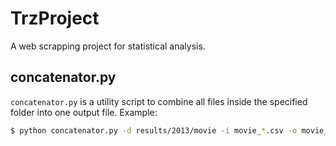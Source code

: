 TrzProject
==========

A web scrapping project for statistical analysis.

concatenator.py
---------------

<code>concatenator.py</code> is a utility script to combine all files inside the specified folder into one output file.
Example:

```bash
$ python concatenator.py -d results/2013/movie -i movie_*.csv -o movie_2013.csv
```
